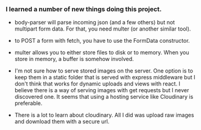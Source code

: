 ### I learned a number of new things doing this project.

* body-parser will parse incoming json (and a few others) but not multipart form
  data. For that, you need multer (or another similar tool).

* to POST a form with fetch, you have to use the FormData constructor.

* multer allows you to either store files to disk or to memory. When you store
  in memory, a buffer is somehow involved.

* I'm not sure how to serve stored images on the server. One option is to keep
  them in a static folder that is served with express middleware but I don't
  think that works for dynamic uploads and views with react. I believe there is a way of serving images
  with get requests but I never discovered one. It seems that using a hosting
  service like Cloudinary is preferable.

* There is a lot to learn about cloudinary. All I did was upload raw images and
  download them with a secure url.
